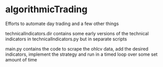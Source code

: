 # algorithmicTrading
Efforts to automate day trading and a few other things

technicalIndicators.dir contains some early versions of the technical indicators in technicalIndicators.py but in separate scripts

main.py contains the code to scrape the ohlcv data, add the desired indicators, implement the strategy and run in a timed loop over some set amount of time
